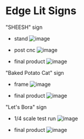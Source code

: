 # Edge Lit Signs

"SHEESH" sign 

- stand
  ![image](https://github.com/user-attachments/assets/e52a7f25-e862-457f-8cd9-324c918c9a96)

- post cnc
  ![image](https://github.com/user-attachments/assets/eaf7a338-ea7c-4f3d-a54f-5a754612b9db)

- final product
  ![image](https://github.com/user-attachments/assets/81465b04-7d15-4cd9-af60-24a9fb8717f9)


"Baked Potato Cat" sign

- frame
  ![image](https://github.com/user-attachments/assets/5429511c-e62f-485c-91d0-f2ae793f1b65)

- final product
  ![image](https://github.com/user-attachments/assets/8b54b278-8c85-430b-9f7a-2221809e42f9)


"Let's Bora" sign

- 1/4 scale test run
  ![image](https://github.com/user-attachments/assets/a5ea9afd-3359-4edd-a8f3-fe3575925492)

- final product
  ![image](https://github.com/user-attachments/assets/1a505216-8621-4d70-aea5-581ef9b30591)

  
